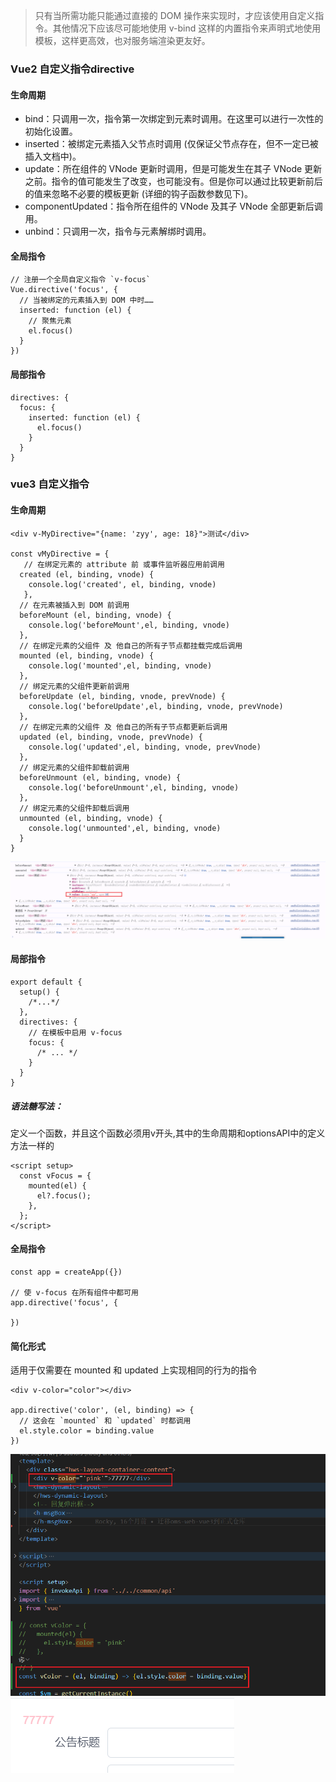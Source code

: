 

>只有当所需功能只能通过直接的 DOM 操作来实现时，才应该使用自定义指令。其他情况下应该尽可能地使用 v-bind 这样的内置指令来声明式地使用模板，这样更高效，也对服务端渲染更友好。


### Vue2 自定义指令directive   
#### 生命周期  
+ bind：只调用一次，指令第一次绑定到元素时调用。在这里可以进行一次性的初始化设置。
+ inserted：被绑定元素插入父节点时调用 (仅保证父节点存在，但不一定已被插入文档中)。
+ update：所在组件的 VNode 更新时调用，但是可能发生在其子 VNode 更新之前。指令的值可能发生了改变，也可能没有。但是你可以通过比较更新前后的值来忽略不必要的模板更新 (详细的钩子函数参数见下)。
+ componentUpdated：指令所在组件的 VNode 及其子 VNode 全部更新后调用。
+ unbind：只调用一次，指令与元素解绑时调用。
#### 全局指令
```
// 注册一个全局自定义指令 `v-focus`
Vue.directive('focus', {
  // 当被绑定的元素插入到 DOM 中时……
  inserted: function (el) {
    // 聚焦元素
    el.focus()
  }
})
```
#### 局部指令
```
directives: {
  focus: {
    inserted: function (el) {
      el.focus()
    }
  }
}
```

### vue3 自定义指令
#### 生命周期 
```
<div v-MyDirective="{name: 'zyy', age: 18}">测试</div>

const vMyDirective = {
   // 在绑定元素的 attribute 前 或事件监听器应用前调用
  created (el, binding, vnode) {
    console.log('created', el, binding, vnode)
   },
  // 在元素被插入到 DOM 前调用
  beforeMount (el, binding, vnode) {
    console.log('beforeMount',el, binding, vnode)
  },
  // 在绑定元素的父组件 及 他自己的所有子节点都挂载完成后调用
  mounted (el, binding, vnode) {
    console.log('mounted',el, binding, vnode)
  },
  // 绑定元素的父组件更新前调用
  beforeUpdate (el, binding, vnode, prevVnode) {
    console.log('beforeUpdate',el, binding, vnode, prevVnode)
  },
  // 在绑定元素的父组件 及 他自己的所有子节点都更新后调用
  updated (el, binding, vnode, prevVnode) {
    console.log('updated',el, binding, vnode, prevVnode)
  },
  // 绑定元素的父组件卸载前调用
  beforeUnmount (el, binding, vnode) {
    console.log('beforeUnmount',el, binding, vnode)
  },
  // 绑定元素的父组件卸载后调用
  unmounted (el, binding, vnode) {
    console.log('unmounted',el, binding, vnode)
  }
}
```
![alt text](image-3.png)

#### 局部指令
```
export default {
  setup() {
    /*...*/
  },
  directives: {
    // 在模板中启用 v-focus
    focus: {
      /* ... */
    }
  }
}
```
##### 语法糖写法：
定义一个函数，并且这个函数必须用v开头,其中的生命周期和optionsAPI中的定义方法一样的
```
<script setup>
  const vFocus = {
    mounted(el) {
      el?.focus();
    },
  };
</script>

```
#### 全局指令
```
const app = createApp({})

// 使 v-focus 在所有组件中都可用
app.directive('focus', {

})
```

#### 简化形式
适用于仅需要在 mounted 和 updated 上实现相同的行为的指令
```
<div v-color="color"></div>

app.directive('color', (el, binding) => {
  // 这会在 `mounted` 和 `updated` 时都调用
  el.style.color = binding.value
})
```
![alt text](image.png)
![alt text](image-1.png)
